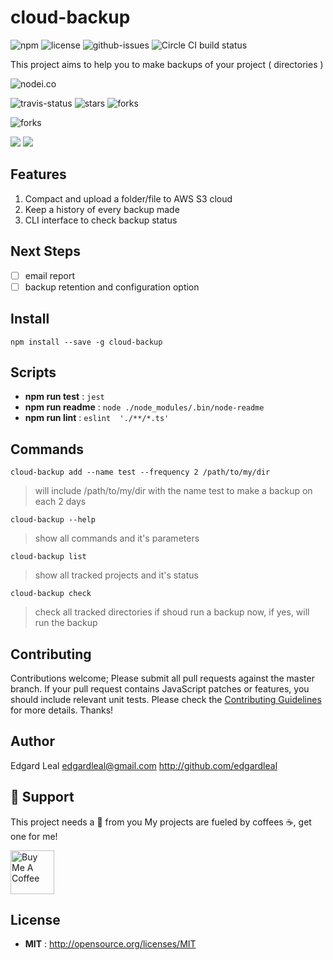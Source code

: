 # cloud-backup

![npm](https://img.shields.io/npm/v/cloud-backup.svg) ![license](https://img.shields.io/npm/l/cloud-backup.svg) ![github-issues](https://img.shields.io/github/issues/edgardleal/backup.svg)  ![Circle CI build status](https://circleci.com/gh/edgardleal/backup.svg?style=svg)

This project aims to help you to make backups of your project ( directories )

![nodei.co](https://nodei.co/npm/cloud-backup.png?downloads=true&downloadRank=true&stars=true)

![travis-status](https://img.shields.io/travis/edgardleal/backup.svg)
![stars](https://img.shields.io/github/stars/edgardleal/backup.svg)
![forks](https://img.shields.io/github/forks/edgardleal/backup.svg)

![forks](https://img.shields.io/github/forks/edgardleal/backup.svg)

![](https://david-dm.org/edgardleal/backup/status.svg)
![](https://david-dm.org/edgardleal/backup/dev-status.svg)

## Features

1. Compact and upload a folder/file to AWS S3 cloud
2. Keep a history of every backup made
3. CLI interface to check backup status

## Next Steps

* [ ] email report
* [ ] backup retention and configuration option

## Install

`npm install --save -g cloud-backup`

## Scripts

 - **npm run test** : `jest`
 - **npm run readme** : `node ./node_modules/.bin/node-readme`
 - **npm run lint** : `eslint  './**/*.ts'`

## Commands

`cloud-backup add --name test --frequency 2 /path/to/my/dir`

> will include /path/to/my/dir with the name test to make a backup on each 2 days

`cloud-backup --help`

> show all commands and it's parameters

`cloud-backup list`

> show all tracked projects and it's status

`cloud-backup check`

> check all tracked directories if shoud run a backup now, if yes, will run the backup

## Contributing

Contributions welcome; Please submit all pull requests against the master branch. If your pull request contains JavaScript patches or features, you should include relevant unit tests. Please check the [Contributing Guidelines](contributng.md) for more details. Thanks!

## Author

Edgard Leal <edgardleal@gmail.com> http://github.com/edgardleal

## 🙌 Support

This project needs a 🌟 from you
My projects are fueled by coffees ☕, get one for me!

<a href="https://www.buymeacoffee.com/edgardleal" target="_blank"><img src="https://cdn.buymeacoffee.com/buttons/v2/default-yellow.png" alt="Buy Me A Coffee" height="70" ></a>

## License

 - **MIT** : http://opensource.org/licenses/MIT

